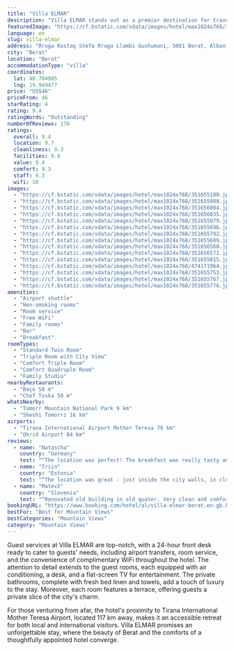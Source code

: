 ```yaml
---
title: "Villa ELMAR"
description: "Villa ELMAR stands out as a premier destination for travelers seeking a blend of comfort and scenic beauty in Berat."
featuredImage: "https://cf.bstatic.com/xdata/images/hotel/max1024x768/351655180.jpg?k=6c7c89621d53c0abbc2f76c8977a15265f44d42d61cf219e19b1c2b7c653b5ea&o=&hp=1"
language: en
slug: villa-elmar
address: "Rruga Kostaq Stefa Rruga Llambi Guxhumani, 5001 Berat, Albania"
city: "Berat"
location: "Berat"
accommodationType: "villa"
coordinates:
  lat: 40.704905
  lng: 19.949477
price: "US$46"
priceFrom: 46
starRating: 4
rating: 9.4
ratingWords: "Outstanding"
numberOfReviews: 170
ratings:
  overall: 9.4
  location: 9.7
  cleanliness: 9.3
  facilities: 8.8
  value: 9.4
  comfort: 9.3
  staff: 9.3
  wifi: 10
images:
  - "https://cf.bstatic.com/xdata/images/hotel/max1024x768/351655180.jpg?k=6c7c89621d53c0abbc2f76c8977a15265f44d42d61cf219e19b1c2b7c653b5ea&o=&hp=1"
  - "https://cf.bstatic.com/xdata/images/hotel/max1024x768/351655988.jpg?k=cac3c0dbdbd6867dc179b6fcd2c3bb5e4f8e02515a9aaa77b644dbbce0a97470&o=&hp=1"
  - "https://cf.bstatic.com/xdata/images/hotel/max1024x768/351656004.jpg?k=7394e030a907fd037b87c043a156f0de6f5ccda0edcbfed459d93e1619d39e12&o=&hp=1"
  - "https://cf.bstatic.com/xdata/images/hotel/max1024x768/351656035.jpg?k=ebf2da4abf076cf527ccd9e8ca4b31dfd522a9d519a640c5e2bebeb0b51ee3ed&o=&hp=1"
  - "https://cf.bstatic.com/xdata/images/hotel/max1024x768/351655979.jpg?k=62a381d2c6dad9aa3659b04af1bf8601cca35cccdeb29d1a1ebc6069290abe98&o=&hp=1"
  - "https://cf.bstatic.com/xdata/images/hotel/max1024x768/351655696.jpg?k=2c2c12c75bb4269d57ee78b231b6444bd9a8294f6db03896bd747aa7bddcc81e&o=&hp=1"
  - "https://cf.bstatic.com/xdata/images/hotel/max1024x768/351655792.jpg?k=2379dbc1dbbe68852a4a7f51f565b4df5a2243042bfcc78a1eb4b40c4c0a272e&o=&hp=1"
  - "https://cf.bstatic.com/xdata/images/hotel/max1024x768/351655689.jpg?k=56302033a3a5bb36f11f2cd65bd3f5f28000593c2082a8a84772ead49dd82fcd&o=&hp=1"
  - "https://cf.bstatic.com/xdata/images/hotel/max1024x768/351656560.jpg?k=5d18d027bec72c2b706ee46a2ff209692d407ec2e366e6b9bb81e02c96f8d409&o=&hp=1"
  - "https://cf.bstatic.com/xdata/images/hotel/max1024x768/351656571.jpg?k=77aed417493f337344a4fd5369bf4337d5f3c7b79ef5bf451bf87e79341bae59&o=&hp=1"
  - "https://cf.bstatic.com/xdata/images/hotel/max1024x768/351655815.jpg?k=08307db229a5961608aecb9bb1ce8e0ea407cbe170f99e5c27cd1f3b47b99555&o=&hp=1"
  - "https://cf.bstatic.com/xdata/images/hotel/max1024x768/474171964.jpg?k=88ec575d8c7cd8d6ae8fa07c05f38f168597a3f16ead5e7d669bd0915e7304dc&o=&hp=1"
  - "https://cf.bstatic.com/xdata/images/hotel/max1024x768/351655753.jpg?k=9b0ddd46457edc969db75231ec8b3dab0e01b4ba61d5c671606f349bea6a9cc5&o=&hp=1"
  - "https://cf.bstatic.com/xdata/images/hotel/max1024x768/351655767.jpg?k=84ca30ac026aca6df6a2d6e22326f5d43189fa65a396d6f42407e0287b8944d2&o=&hp=1"
  - "https://cf.bstatic.com/xdata/images/hotel/max1024x768/351655776.jpg?k=9b03bb0111993a64ebd5e2158ecb686ada8603f24cc4d8af632c5a9600308907&o=&hp=1"
amenities:
  - "Airport shuttle"
  - "Non-smoking rooms"
  - "Room service"
  - "Free WiFi"
  - "Family rooms"
  - "Bar"
  - "Breakfast"
roomTypes:
  - "Standard Twin Room"
  - "Triple Room with City View"
  - "Comfort Triple Room"
  - "Comfort Quadruple Room"
  - "Family Studio"
nearbyRestaurants:
  - "Baço 50 m"
  - "Chef Toska 50 m"
whatsNearby:
  - "Tomorr Mountain National Park 9 km"
  - "Sheshi Tomorri 16 km"
airports:
  - "Tirana International Airport Mother Teresa 79 km"
  - "Ohrid Airport 84 km"
reviews:
  - name: "Natascha"
    country: "Germany"
    text: "“The location was perfect! The breakfast was really tasty and the staff very nice”"
  - name: "Triin"
    country: "Estonia"
    text: "“The location was great - just inside the city walls, in close walking distance to everything an not too high up in the mountain. Delicious breakfast what a great view on the balcony. Beds very comfortable. Communication with the property good and...”"
  - name: "Matevž"
    country: "Slovenia"
    text: "“Renovated old building in old quater. Very clean and comfortable room. Good breakfast with a gourgeous view. Because property is in old quater there is no parking. But publick parking in near.”"
bookingURL: "https://www.booking.com/hotel/al/villa-elmar-berat.en-gb.html?aid=8035640"
bestFor: "Best for Mountain Views"
bestCategories: "Mountain Views"
category: "Mountain Views"
---
```


Guest services at Villa ELMAR are top-notch, with a 24-hour front desk ready to cater to guests' needs, including airport transfers, room service, and the convenience of complimentary WiFi throughout the hotel. The attention to detail extends to the guest rooms, each equipped with air conditioning, a desk, and a flat-screen TV for entertainment. The private bathrooms, complete with fresh bed linen and towels, add a touch of luxury to the stay. Moreover, each room features a terrace, offering guests a private slice of the city's charm.

For those venturing from afar, the hotel's proximity to Tirana International Mother Teresa Airport, located 117 km away, makes it an accessible retreat for both local and international visitors. Villa ELMAR promises an unforgettable stay, where the beauty of Berat and the comforts of a thoughtfully appointed hotel converge.